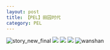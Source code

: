 ```yaml
---
layout: post
title: 【PEL】田园时代
category: PEL
---
```

![story_new_final](http://rbwl8nwm4.hd-bkt.clouddn.com/img/story_new_final_0322.png)
![](http://rc5p5sl4z.hd-bkt.clouddn.com/img/pel-good-time-220605-1.jpg)
![](http://rc5p5sl4z.hd-bkt.clouddn.com/img/pel-good-time-220605-2.jpg)
![](http://rc5p5sl4z.hd-bkt.clouddn.com/img/pel-good-time-220605-3.jpg)
![wanshan](http://rbwl8nwm4.hd-bkt.clouddn.com/img/wanshan.png)





  




